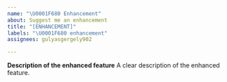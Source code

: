 ```yaml
---
name: "\U0001F680 Enhancement"
about: Suggest me an enhancement
title: "[ENHANCEMENT]"
labels: "\U0001F680 enhancement"
assignees: gulyasgergely902

---
```


**Description of the enhanced feature**
A clear description of the enhanced feature.
